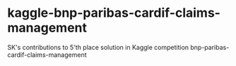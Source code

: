 # kaggle-bnp-paribas-cardif-claims-management
SK's contributions to 5'th place solution in Kaggle competition bnp-paribas-cardif-claims-management
